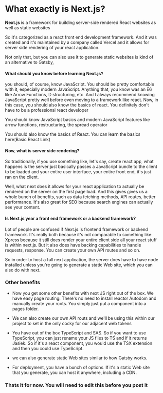 # What exactly is Next.js?

**Next.js** is a framework for building server-side rendered React websites as well as static websites

So it's categorized as a react front end development framework.
And it was created and it's maintained by a company called Vercel and it allows for server side rendering of your react application.

Not only that, but you can also use it to generate static websites is kind of an alternative to Gatsby,

#### What should you know before learning Next.js?

you should, of course, know JavaScript. You should be pretty comfortable with it, especially modern JavaScript.
Anything that, you know was an E6 like Arrow Functions, D structuring, etc. And I always recommend
knowing JavaScript pretty well before even moving to a framework like react.
Now, in this case, you should also know the basics of react.
You definitely don't have to be a professional react developer


You should know JavaScript basics and modern JavaScript features like arrow functions, restructuring, the spread operator

You should also know the basics of React. You can learn the basics here(Basic React Link)

#### Now, what is server side rendering?

So traditionally, if you use something like, let's say, create react app, what happens is the server just basically passes a JavaScript bundle to the client to be loaded and your entire user interface, your entire front end, it's just ran on the client.

Well, what next does it allows for your react application to actually be rendered on the server on the first page load. 
And this gives gives us a whole bunch of benefits, such as data fetching methods, API routes, better performance. It's also great for SEO because search engines can actually see your content.

#### Is Next.js year a front end framework or a backend framework?

Lot of people are confused if Next.js is frontend framework or backend framework.
It's really both because it's not comparable to something like Xpress because it still does render your entire client side all your react stuff is within next.js. But it also does have backing capabilities to handle requests, response. You can create your own API routes and so on.

So in order to host a full next application, the server does have to have node installed unless you're going to generate a static Web site, which you can also do with next.

### Other benefits
- Now you get some other benefits with next JS right out of the box. We have easy page routing. There's no need to install reactor Autodom and manually create your roots. You simply just put a component into a pages folder.

- We can also create our own API routs and we'll be using this within our project to set in the only cocky for our adjacent web tokens

- You have out of the box TypeScript and SAS. So if you want to use TypeScript, you can just rename your JS files to TS and if it returns Jasiek. So if it's a react component, you would use the TSX extension and then you could use TypeScript. 
- we can also generate static Web sites similar to how Gatsby works.
- For deployment, you have a bunch of options. If it's a static Web site that you generate, you can host it anywhere, including a CDN.

### Thats it for now. You will need to edit this before you post it
